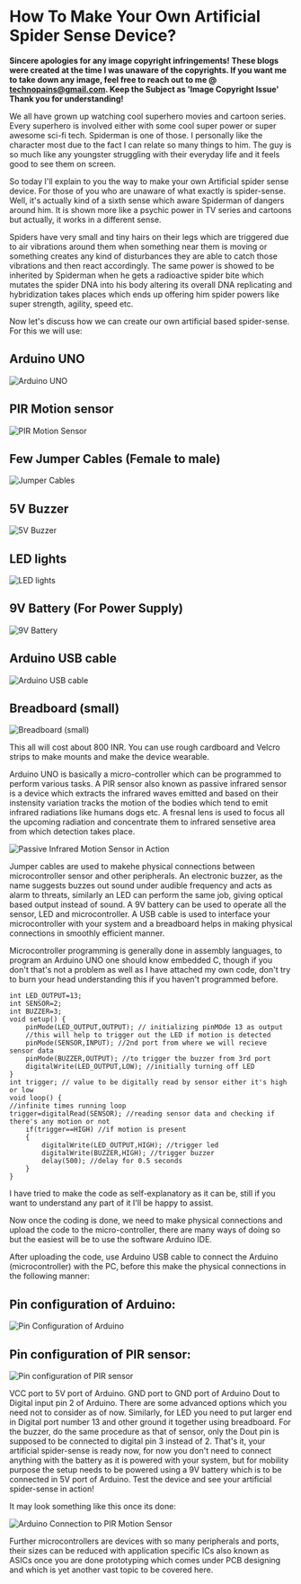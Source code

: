 # How To Make Your Own Artificial Spider Sense Device?

**Sincere apologies for any image copyright infringements! These blogs were created at the time I was unaware of the copyrights. If you want me to take down any image, feel free to reach out to me @ technopains@gmail.com. Keep the Subject as 'Image Copyright Issue' Thank you for understanding!**


We all have grown up watching cool superhero movies and cartoon series. Every superhero is involved either with some cool super power or super awesome sci-fi tech. Spiderman is one of those. I personally like the character most due to the fact I can relate so many things to him. The guy is so much like any youngster struggling with their everyday life and it feels good to see them on screen.

So today I'll explain to you the way to make your own Artificial spider sense device. For those of you who are unaware of what exactly is spider-sense. Well, it's actually kind of a sixth sense which aware Spiderman of dangers around him. It is shown more like a psychic power in TV series and cartoons but actually, it works in a different sense.

Spiders have very small and tiny hairs on their legs which are triggered due to air vibrations around them when something near them is moving or something creates any kind of disturbances they are able to catch those vibrations and then react accordingly. The same power is showed to be inherited by Spiderman when he gets a radioactive spider bite which mutates the spider DNA into his body altering its overall DNA replicating and hybridization takes places which ends up offering him spider powers like super strength, agility, speed etc.

Now let's discuss how we can create our own artificial based spider-sense. For this we will use:

## Arduino UNO

![Arduino UNO](https://cdn.wrytin.com/images/wrytup/r/1024/arduino-uno-r3-clone-with-usb-cable-usb-chip-ch340-21282-27-b-jw4d2j5j.jpeg)

## PIR Motion sensor

![PIR Motion Sensor](https://cdn.wrytin.com/images/wrytup/r/1024/pir-sensor-1000-grande-jw4chxvi.jpeg)

## Few Jumper Cables (Female to male)

![Jumper Cables](https://cdn.wrytin.com/images/wrytup/r/1024/816-fhwxcnl-sx425--jw4ciehu.jpeg)

## 5V Buzzer

![5V Buzzer](https://cdn.wrytin.com/images/wrytup/r/1024/sku125754a-jw4cjulf.jpeg)

## LED lights

![LED lights](https://cdn.wrytin.com/images/wrytup/r/1024/how-to-make-your-own-artificial-spider-sense-device--jw4cks53.jpeg)

## 9V Battery (For Power Supply)

![9V Battery](https://cdn.wrytin.com/images/wrytup/r/1024/bf22-9v-battery-3-jw4cldy6.jpeg)

##  Arduino USB cable

![Arduino USB cable](https://cdn.wrytin.com/images/wrytup/r/1024/how-to-make-your-own-artificial-spider-sense-device--jw4dm662.jpeg)

## Breadboard (small)

![Breadboard (small)](https://cdn.wrytin.com/images/wrytup/r/1024/64-00-jw4du4iv.jpeg)

This all will cost about 800 INR. You can use rough cardboard and Velcro strips to make mounts and make the device wearable.

Arduino UNO is basically a micro-controller which can be programmed to perform various tasks. A PIR sensor also known as passive infrared sensor is a device which extracts the infrared waves emitted and based on their instensity variation tracks the motion of the bodies which tend to emit infrared radiations like humans dogs etc. A fresnal lens is used to focus all the upcoming radiation and concentrate them to infrared sensetive area from which detection takes place.

![Passive Infrared Motion Sensor in Action](https://cdn.wrytin.com/images/wrytup/r/1024/how-to-make-your-own-artificial-spider-sense-device--jw4cozxs.jpeg)

Jumper cables are used to makehe physical connections between microcontroller sensor and other peripherals. An electronic buzzer, as the name suggests buzzes out sound under audible frequency and acts as alarm to threats, similarly an LED can perform the same job, giving optical based output instead of sound. A 9V battery can be used to operate all the sensor, LED and microcontroller. A USB cable is used to interface your microcontroller with your system and a breadboard helps in making physical connections in smoothly efficient manner.

Microcontroller programming is generally done in assembly languages, to program an Arduino UNO one should know embedded C, though if you don't that's not a problem as well as I have attached my own code, don't try to burn your head understanding this if you haven't programmed before.

```
int LED_OUTPUT=13;
int SENSOR=2;
int BUZZER=3;
void setup() {
    pinMode(LED_OUTPUT,OUTPUT); // initializing pinMOde 13 as output
    //this will help to trigger out the LED if motion is detected
    pinMode(SENSOR,INPUT); //2nd port from where we will recieve sensor data
    pinMode(BUZZER,OUTPUT); //to trigger the buzzer from 3rd port
    digitalWrite(LED_OUTPUT,LOW); //initially turning off LED
}
int trigger; // value to be digitally read by sensor either it's high or low
void loop() {
//infinite times running loop
trigger=digitalRead(SENSOR); //reading sensor data and checking if there's any motion or not
    if(trigger==HIGH) //if motion is present
    {
        digitalWrite(LED_OUTPUT,HIGH); //trigger led
        digitalWrite(BUZZER,HIGH); //trigger buzzer
        delay(500); //delay for 0.5 seconds
    }
}
```

I have tried to make the code as self-explanatory as it can be, still if you want to understand any part of it I'll be happy to assist.

Now once the coding is done, we need to make physical connections and upload the code to the micro-controller, there are many ways of doing so but the easiest will be to use the software Arduino IDE.

After uploading the code, use Arduino USB cable to connect the Arduino (microcontroller) with the PC, before this make the physical connections in the following manner:

## Pin configuration of Arduino:

![Pin Configuration of Arduino](https://www.electroschematics.com/wp-content/uploads/2013/01/Arduino-Uno-R3-Pinouts.png)

## Pin configuration of PIR sensor:
![Pin configuration of PIR sensor](https://cdn.wrytin.com/images/wrytup/r/1024/pir-sensor-pinout-jw4dq4zj.jpeg)

VCC port to 5V port of Arduino.
GND port to GND port of Arduino
Dout to Digital input pin 2 of Arduino.
There are some advanced options which you need not to consider as of now. Similarly, for LED you need to put larger end in Digital port number 13 and other ground it together using breadboard. For the buzzer, do the same procedure as that of sensor, only the Dout pin is supposed to be connected to digital pin 3 instead of 2. That's it, your artificial spider-sense is ready now, for now you don't need to connect anything with the battery as it is powered with your system, but for mobility purpose the setup needs to be powered using a 9V battery which is to be connected in 5V port of Arduino. Test the device and see your artificial spider-sense in action!

It may look something like this once its done:

![Arduino Connection to PIR Motion Sensor](https://cdn.wrytin.com/images/wrytup/r/1024/arduino-motion-detector-0-jw4e3mvk.jpeg)

Further microcontrollers are devices with so many peripherals and ports, their sizes can be reduced with application specific ICs also known as ASICs once you are done prototyping which comes under PCB designing and which is yet another vast topic to be covered here.